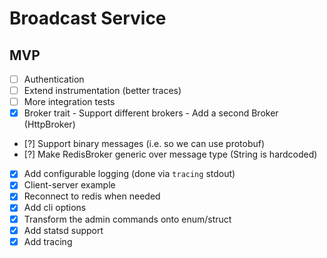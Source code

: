 # Broadcast Service

## MVP

- [ ] Authentication
- [ ] Extend instrumentation (better traces)
- [ ] More integration tests
- [x] Broker trait - Support different brokers - Add a second Broker (HttpBroker)
- [?] Support binary messages (i.e. so we can use protobuf)
- [?] Make RedisBroker generic over message type (String is hardcoded)
- [x] Add configurable logging (done via `tracing` stdout)
- [x] Client-server example
- [x] Reconnect to redis when needed
- [x] Add cli options
- [x] Transform the admin commands onto enum/struct
- [x] Add statsd support
- [x] Add tracing
